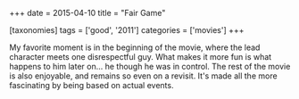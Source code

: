 +++
date = 2015-04-10
title = "Fair Game"

[taxonomies]
tags = ['good', '2011']
categories = ['movies']
+++

My favorite moment is in the beginning of the movie, where the lead
character meets one disrespectful guy. What makes it more fun is what
happens to him later on\... he though he was in control. The rest of the
movie is also enjoyable, and remains so even on a revisit. It\'s made
all the more fascinating by being based on actual events.
